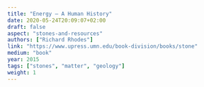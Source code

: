```yaml
---
title: "Energy – A Human History"
date: 2020-05-24T20:09:07+02:00
draft: false
aspect: "stones-and-resources"
authors: ["Richard Rhodes"]
link: "https://www.upress.umn.edu/book-division/books/stone"
medium: "book"
year: 2015
tags: ["stones", "matter", "geology"]
weight: 1
---
```

